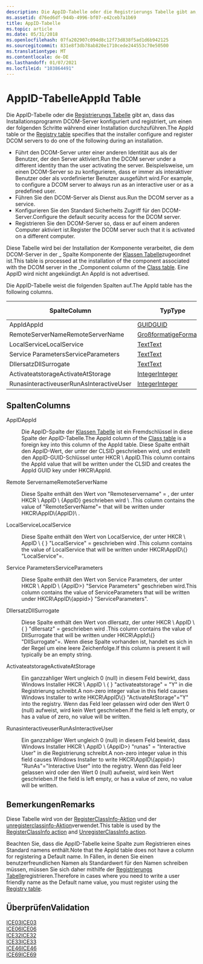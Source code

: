 ```yaml
---
description: Die AppID-Tabelle oder die Registrierungs Tabelle gibt an, dass das Installationsprogramm DCOM-Server konfiguriert und registriert, um einen der folgenden Schritte während einer Installation durchzuführen.
ms.assetid: d76ed6df-944b-4996-bf07-e42ceb7a1b69
title: AppID-Tabelle
ms.topic: article
ms.date: 05/31/2018
ms.openlocfilehash: 07fa202907c094d8c12f73d838f5ad1d6b942125
ms.sourcegitcommit: 831e8f3db78ab820e1710cede244553c70e50500
ms.translationtype: MT
ms.contentlocale: de-DE
ms.lasthandoff: 01/07/2021
ms.locfileid: "103864491"
---
```

# <a name="appid-table"></a><span data-ttu-id="7335e-103">AppID-Tabelle</span><span class="sxs-lookup"><span data-stu-id="7335e-103">AppId Table</span></span>

<span data-ttu-id="7335e-104">Die AppID-Tabelle oder die [Registrierungs Tabelle](registry-table.md) gibt an, dass das Installationsprogramm DCOM-Server konfiguriert und registriert, um einen der folgenden Schritte während einer Installation durchzuführen.</span><span class="sxs-lookup"><span data-stu-id="7335e-104">The AppId table or the [Registry table](registry-table.md) specifies that the installer configure and register DCOM servers to do one of the following during an installation.</span></span>

-   <span data-ttu-id="7335e-105">Führt den DCOM-Server unter einer anderen Identität aus als der Benutzer, der den Server aktiviert.</span><span class="sxs-lookup"><span data-stu-id="7335e-105">Run the DCOM server under a different identity than the user activating the server.</span></span> <span data-ttu-id="7335e-106">Beispielsweise, um einen DCOM-Server so zu konfigurieren, dass er immer als interaktiver Benutzer oder als vordefinierter Benutzer ausgeführt wird.</span><span class="sxs-lookup"><span data-stu-id="7335e-106">For example, to configure a DCOM server to always run as an interactive user or as a predefined user.</span></span>
-   <span data-ttu-id="7335e-107">Führen Sie den DCOM-Server als Dienst aus.</span><span class="sxs-lookup"><span data-stu-id="7335e-107">Run the DCOM server as a service.</span></span>
-   <span data-ttu-id="7335e-108">Konfigurieren Sie den Standard Sicherheits Zugriff für den DCOM-Server.</span><span class="sxs-lookup"><span data-stu-id="7335e-108">Configure the default security access for the DCOM server.</span></span>
-   <span data-ttu-id="7335e-109">Registrieren Sie den DCOM-Server so, dass er auf einem anderen Computer aktiviert ist.</span><span class="sxs-lookup"><span data-stu-id="7335e-109">Register the DCOM server such that it is activated on a different computer.</span></span>

<span data-ttu-id="7335e-110">Diese Tabelle wird bei der Installation der Komponente verarbeitet, die dem DCOM-Server in der \_ Spalte Komponente der [Klassen Tabelle](class-table.md)zugeordnet ist.</span><span class="sxs-lookup"><span data-stu-id="7335e-110">This table is processed at the installation of the component associated with the DCOM server in the \_Component column of the [Class table](class-table.md).</span></span> <span data-ttu-id="7335e-111">Eine AppID wird nicht angekündigt.</span><span class="sxs-lookup"><span data-stu-id="7335e-111">An AppId is not advertised.</span></span>

<span data-ttu-id="7335e-112">Die AppID-Tabelle weist die folgenden Spalten auf.</span><span class="sxs-lookup"><span data-stu-id="7335e-112">The AppId table has the following columns.</span></span>



| <span data-ttu-id="7335e-113">Spalte</span><span class="sxs-lookup"><span data-stu-id="7335e-113">Column</span></span>               | <span data-ttu-id="7335e-114">Typ</span><span class="sxs-lookup"><span data-stu-id="7335e-114">Type</span></span>                       | <span data-ttu-id="7335e-115">Schlüssel</span><span class="sxs-lookup"><span data-stu-id="7335e-115">Key</span></span> | <span data-ttu-id="7335e-116">Nullwerte zulässig</span><span class="sxs-lookup"><span data-stu-id="7335e-116">Nullable</span></span> |
|----------------------|----------------------------|-----|----------|
| <span data-ttu-id="7335e-117">AppId</span><span class="sxs-lookup"><span data-stu-id="7335e-117">AppId</span></span>                | [<span data-ttu-id="7335e-118">GUID</span><span class="sxs-lookup"><span data-stu-id="7335e-118">GUID</span></span>](guid.md)           | <span data-ttu-id="7335e-119">J</span><span class="sxs-lookup"><span data-stu-id="7335e-119">Y</span></span>   | <span data-ttu-id="7335e-120">N</span><span class="sxs-lookup"><span data-stu-id="7335e-120">N</span></span>        |
| <span data-ttu-id="7335e-121">RemoteServerName</span><span class="sxs-lookup"><span data-stu-id="7335e-121">RemoteServerName</span></span>     | [<span data-ttu-id="7335e-122">Großformatige</span><span class="sxs-lookup"><span data-stu-id="7335e-122">Formatted</span></span>](formatted.md) | <span data-ttu-id="7335e-123">N</span><span class="sxs-lookup"><span data-stu-id="7335e-123">N</span></span>   | <span data-ttu-id="7335e-124">J</span><span class="sxs-lookup"><span data-stu-id="7335e-124">Y</span></span>        |
| <span data-ttu-id="7335e-125">LocalService</span><span class="sxs-lookup"><span data-stu-id="7335e-125">LocalService</span></span>         | [<span data-ttu-id="7335e-126">Text</span><span class="sxs-lookup"><span data-stu-id="7335e-126">Text</span></span>](text.md)           | <span data-ttu-id="7335e-127">N</span><span class="sxs-lookup"><span data-stu-id="7335e-127">N</span></span>   | <span data-ttu-id="7335e-128">J</span><span class="sxs-lookup"><span data-stu-id="7335e-128">Y</span></span>        |
| <span data-ttu-id="7335e-129">Service Parameters</span><span class="sxs-lookup"><span data-stu-id="7335e-129">ServiceParameters</span></span>    | [<span data-ttu-id="7335e-130">Text</span><span class="sxs-lookup"><span data-stu-id="7335e-130">Text</span></span>](text.md)           | <span data-ttu-id="7335e-131">N</span><span class="sxs-lookup"><span data-stu-id="7335e-131">N</span></span>   | <span data-ttu-id="7335e-132">J</span><span class="sxs-lookup"><span data-stu-id="7335e-132">Y</span></span>        |
| <span data-ttu-id="7335e-133">Dllersatz</span><span class="sxs-lookup"><span data-stu-id="7335e-133">DllSurrogate</span></span>         | [<span data-ttu-id="7335e-134">Text</span><span class="sxs-lookup"><span data-stu-id="7335e-134">Text</span></span>](text.md)           | <span data-ttu-id="7335e-135">N</span><span class="sxs-lookup"><span data-stu-id="7335e-135">N</span></span>   | <span data-ttu-id="7335e-136">J</span><span class="sxs-lookup"><span data-stu-id="7335e-136">Y</span></span>        |
| <span data-ttu-id="7335e-137">Activateatstorage</span><span class="sxs-lookup"><span data-stu-id="7335e-137">ActivateAtStorage</span></span>    | [<span data-ttu-id="7335e-138">Integer</span><span class="sxs-lookup"><span data-stu-id="7335e-138">Integer</span></span>](integer.md)     | <span data-ttu-id="7335e-139">N</span><span class="sxs-lookup"><span data-stu-id="7335e-139">N</span></span>   | <span data-ttu-id="7335e-140">J</span><span class="sxs-lookup"><span data-stu-id="7335e-140">Y</span></span>        |
| <span data-ttu-id="7335e-141">Runasinteractiveuser</span><span class="sxs-lookup"><span data-stu-id="7335e-141">RunAsInteractiveUser</span></span> | [<span data-ttu-id="7335e-142">Integer</span><span class="sxs-lookup"><span data-stu-id="7335e-142">Integer</span></span>](integer.md)     | <span data-ttu-id="7335e-143">N</span><span class="sxs-lookup"><span data-stu-id="7335e-143">N</span></span>   | <span data-ttu-id="7335e-144">J</span><span class="sxs-lookup"><span data-stu-id="7335e-144">Y</span></span>        |



 

## <a name="columns"></a><span data-ttu-id="7335e-145">Spalten</span><span class="sxs-lookup"><span data-stu-id="7335e-145">Columns</span></span>

<dl> <dt>

<span data-ttu-id="7335e-146"><span id="AppId"></span><span id="appid"></span><span id="APPID"></span>AppID</span><span class="sxs-lookup"><span data-stu-id="7335e-146"><span id="AppId"></span><span id="appid"></span><span id="APPID"></span>AppId</span></span>
</dt> <dd>

<span data-ttu-id="7335e-147">Die AppID-Spalte der [Klassen Tabelle](class-table.md) ist ein Fremdschlüssel in diese Spalte der AppID-Tabelle.</span><span class="sxs-lookup"><span data-stu-id="7335e-147">The AppId column of the [Class table](class-table.md) is a foreign key into this column of the AppId table.</span></span> <span data-ttu-id="7335e-148">Diese Spalte enthält den AppID-Wert, der unter der CLSID geschrieben wird, und erstellt den AppID-GUID-Schlüssel unter HKCR \\ AppID.</span><span class="sxs-lookup"><span data-stu-id="7335e-148">This column contains the AppId value that will be written under the CLSID and creates the AppId GUID key under HKCR\\AppId.</span></span>

</dd> <dt>

<span data-ttu-id="7335e-149"><span id="RemoteServerName"></span><span id="remoteservername"></span><span id="REMOTESERVERNAME"></span>Remote Servername</span><span class="sxs-lookup"><span data-stu-id="7335e-149"><span id="RemoteServerName"></span><span id="remoteservername"></span><span id="REMOTESERVERNAME"></span>RemoteServerName</span></span>
</dt> <dd>

<span data-ttu-id="7335e-150">Diese Spalte enthält den Wert von "Remoteservername" = <xxxx> , der unter HKCR \\ AppID \\ {AppID} geschrieben wird \\ .</span><span class="sxs-lookup"><span data-stu-id="7335e-150">This column contains the value of "RemoteServerName"=<xxxx> that will be written under HKCR\\AppID\\{AppID}\\ .</span></span>

</dd> <dt>

<span data-ttu-id="7335e-151"><span id="LocalService"></span><span id="localservice"></span><span id="LOCALSERVICE"></span>LocalService</span><span class="sxs-lookup"><span data-stu-id="7335e-151"><span id="LocalService"></span><span id="localservice"></span><span id="LOCALSERVICE"></span>LocalService</span></span>
</dt> <dd>

<span data-ttu-id="7335e-152">Diese Spalte enthält den Wert von LocalService, der unter HKCR \\ AppID \\ { <appid> } "LocalService" = geschrieben wird <xxx> .</span><span class="sxs-lookup"><span data-stu-id="7335e-152">This column contains the value of LocalService that will be written under HKCR\\AppID\\{<appid>} "LocalService"=<xxx>.</span></span>

</dd> <dt>

<span data-ttu-id="7335e-153"><span id="ServiceParameters"></span><span id="serviceparameters"></span><span id="SERVICEPARAMETERS"></span>Service Parameters</span><span class="sxs-lookup"><span data-stu-id="7335e-153"><span id="ServiceParameters"></span><span id="serviceparameters"></span><span id="SERVICEPARAMETERS"></span>ServiceParameters</span></span>
</dt> <dd>

<span data-ttu-id="7335e-154">Diese Spalte enthält den Wert von Service Parameters, der unter HKCR \\ AppID \\ {AppID>} "Service Parameters" geschrieben wird.</span><span class="sxs-lookup"><span data-stu-id="7335e-154">This column contains the value of ServiceParameters that will be written under HKCR\\AppID\\{appid>} "ServiceParameters".</span></span>

</dd> <dt>

<span data-ttu-id="7335e-155"><span id="DllSurrogate"></span><span id="dllsurrogate"></span><span id="DLLSURROGATE"></span>Dllersatz</span><span class="sxs-lookup"><span data-stu-id="7335e-155"><span id="DllSurrogate"></span><span id="dllsurrogate"></span><span id="DLLSURROGATE"></span>DllSurrogate</span></span>
</dt> <dd>

<span data-ttu-id="7335e-156">Diese Spalte enthält den Wert von dllersatz, der unter HKCR \\ AppID \\ { <appid> } "dllersatz" = geschrieben wird <xxx> .</span><span class="sxs-lookup"><span data-stu-id="7335e-156">This column contains the value of DllSurrogate that will be written under HKCR\\AppId\\{<appid>} "DllSurrogate"=<xxx>.</span></span> <span data-ttu-id="7335e-157">Wenn diese Spalte vorhanden ist, handelt es sich in der Regel um eine leere Zeichenfolge.</span><span class="sxs-lookup"><span data-stu-id="7335e-157">If this column is present it will typically be an empty string.</span></span>

</dd> <dt>

<span data-ttu-id="7335e-158"><span id="ActivateAtStorage"></span><span id="activateatstorage"></span><span id="ACTIVATEATSTORAGE"></span>Activateatstorage</span><span class="sxs-lookup"><span data-stu-id="7335e-158"><span id="ActivateAtStorage"></span><span id="activateatstorage"></span><span id="ACTIVATEATSTORAGE"></span>ActivateAtStorage</span></span>
</dt> <dd>

<span data-ttu-id="7335e-159">Ein ganzzahliger Wert ungleich 0 (null) in diesem Feld bewirkt, dass Windows Installer HKCR \\ AppID \\ { <appid> } "activateatstorage" = "Y" in die Registrierung schreibt.</span><span class="sxs-lookup"><span data-stu-id="7335e-159">A non-zero integer value in this field causes Windows Installer to write HKCR\\AppID\\{<appid>} "ActivateAtStorage"="Y" into the registry.</span></span> <span data-ttu-id="7335e-160">Wenn das Feld leer gelassen wird oder den Wert 0 (null) aufweist, wird kein Wert geschrieben.</span><span class="sxs-lookup"><span data-stu-id="7335e-160">If the field is left empty, or has a value of zero, no value will be written.</span></span>

</dd> <dt>

<span data-ttu-id="7335e-161"><span id="RunAsInteractiveUser"></span><span id="runasinteractiveuser"></span><span id="RUNASINTERACTIVEUSER"></span>Runasinteractiveuser</span><span class="sxs-lookup"><span data-stu-id="7335e-161"><span id="RunAsInteractiveUser"></span><span id="runasinteractiveuser"></span><span id="RUNASINTERACTIVEUSER"></span>RunAsInteractiveUser</span></span>
</dt> <dd>

<span data-ttu-id="7335e-162">Ein ganzzahliger Wert ungleich 0 (null) in diesem Feld bewirkt, dass Windows Installer HKCR \\ AppID \\ {AppID>} "runas" = "Interactive User" in die Registrierung schreibt.</span><span class="sxs-lookup"><span data-stu-id="7335e-162">A non-zero integer value in this field causes Windows Installer to write HKCR\\AppID\\{appid>} "RunAs"="Interactive User" into the registry.</span></span> <span data-ttu-id="7335e-163">Wenn das Feld leer gelassen wird oder den Wert 0 (null) aufweist, wird kein Wert geschrieben.</span><span class="sxs-lookup"><span data-stu-id="7335e-163">If the field is left empty, or has a value of zero, no value will be written.</span></span>

</dd> </dl>

## <a name="remarks"></a><span data-ttu-id="7335e-164">Bemerkungen</span><span class="sxs-lookup"><span data-stu-id="7335e-164">Remarks</span></span>

<span data-ttu-id="7335e-165">Diese Tabelle wird von der [RegisterClassInfo-Aktion](registerclassinfo-action.md) und der [unregisterclassinfo-Aktion](unregisterclassinfo-action.md)verwendet.</span><span class="sxs-lookup"><span data-stu-id="7335e-165">This table is used by the [RegisterClassInfo action](registerclassinfo-action.md) and [UnregisterClassInfo action](unregisterclassinfo-action.md).</span></span>

<span data-ttu-id="7335e-166">Beachten Sie, dass die AppID-Tabelle keine Spalte zum Registrieren eines Standard namens enthält.</span><span class="sxs-lookup"><span data-stu-id="7335e-166">Note that the AppId table does not have a column for registering a Default name.</span></span> <span data-ttu-id="7335e-167">In Fällen, in denen Sie einen benutzerfreundlichen Namen als Standardwert für den Namen schreiben müssen, müssen Sie sich daher mithilfe der [Registrierungs Tabelle](registry-table.md)registrieren.</span><span class="sxs-lookup"><span data-stu-id="7335e-167">Therefore in cases where you need to write a user friendly name as the Default name value, you must register using the [Registry table](registry-table.md).</span></span>

## <a name="validation"></a><span data-ttu-id="7335e-168">Überprüfen</span><span class="sxs-lookup"><span data-stu-id="7335e-168">Validation</span></span>

<dl>

[<span data-ttu-id="7335e-169">ICE03</span><span class="sxs-lookup"><span data-stu-id="7335e-169">ICE03</span></span>](ice03.md)  
[<span data-ttu-id="7335e-170">ICE06</span><span class="sxs-lookup"><span data-stu-id="7335e-170">ICE06</span></span>](ice06.md)  
[<span data-ttu-id="7335e-171">ICE32</span><span class="sxs-lookup"><span data-stu-id="7335e-171">ICE32</span></span>](ice32.md)  
[<span data-ttu-id="7335e-172">ICE33</span><span class="sxs-lookup"><span data-stu-id="7335e-172">ICE33</span></span>](ice33.md)  
[<span data-ttu-id="7335e-173">ICE46</span><span class="sxs-lookup"><span data-stu-id="7335e-173">ICE46</span></span>](ice46.md)  
[<span data-ttu-id="7335e-174">ICE69</span><span class="sxs-lookup"><span data-stu-id="7335e-174">ICE69</span></span>](ice69.md)  
</dl>

 

 



